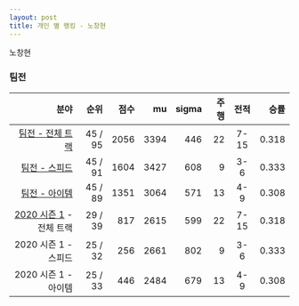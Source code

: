```yaml
---
layout: post
title: 개인 별 랭킹 - 노창현
---
```


노창현


### 팀전

| 분야 | 순위 | 점수 | mu | sigma | 주행 | 전적 | 승률 |
|---:|---:|---:|---:|---:|---:|:---:|---:|
| [팀전 - 전체 트랙](../team-full) | 45 / 95 | 2056 | 3394 | 446 | 22 | 7-15 | 0.318 |
| [팀전 - 스피드](../team-speed) | 45 / 91 | 1604 | 3427 | 608 | 9 | 3-6 | 0.333 |
| [팀전 - 아이템](../team-item) | 45 / 89 | 1351 | 3064 | 571 | 13 | 4-9 | 0.308 |
| [2020 시즌 1](../teams-t2020_1) - 전체 트랙 | 29 / 39 | 817 | 2615 | 599 | 22 | 7-15 | 0.318 |
| 2020 시즌 1 - 스피드 | 25 / 32 | 256 | 2661 | 802 | 9 | 3-6 | 0.333 |
| 2020 시즌 1 - 아이템 | 25 / 33 | 446 | 2484 | 679 | 13 | 4-9 | 0.308 |
